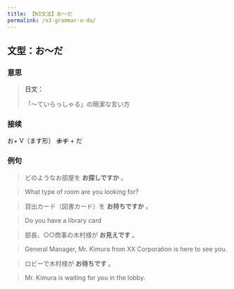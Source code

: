 ```yaml
---
title: 【N3文法】お〜だ
permalink: /n3-grammar-o-da/
---
```


## 文型：お〜だ

### 意思

> **日文：**
> 
> 「〜ていらっしゃる」の簡潔な言い方


### 接续

お+ V（ます形） ~~ます~~ \+ だ

### 例句

> どのようなお部屋を **お探しですか** 。

> What type of room are you looking for?

> 貸出カード（図書カード）を **お持ちですか** 。

> Do you have a library card

> 部長、○○商事の木村様が **お見えです** 。

> General Manager, Mr. Kimura from XX Corporation is here to see you.

> ロビーで木村様が **お待ちです** 。

> Mr. Kimura is waiting for you in the lobby.

